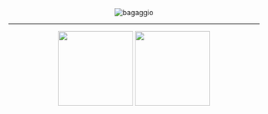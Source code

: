 <div align="center" width="100%">
  <img src="https://bosquegraopara.com.br/wp-content/uploads/2018/11/Bagaggio-leblon-logo-1132x670.jpg" alt="bagaggio"/>
</div>
<hr/>

<div align="center">
  <img height="150rem" src="https://github-readme-stats-git-masterrstaa-rickstaa.vercel.app/api?username=setxpro&&show_icons=true&theme=outrun&include_all_commits=true&count_private=true"/>
  <img height="150rem" src="https://github-readme-stats-git-masterrstaa-rickstaa.vercel.app/api/top-langs/?username=bagaggioX6&layout=compact&langs_count=16&theme=outrun"/>
</div>
